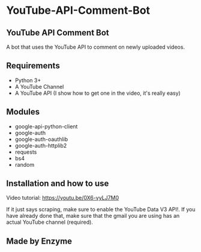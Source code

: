 # YouTube-API-Comment-Bot


## YouTube API Comment Bot

A bot that uses the YouTube API to comment on newly uploaded videos.

## Requirements

- Python 3+
- A YouTube Channel
- A YouTube API (I show how to get one in the video, it's really easy)

## Modules

- google-api-python-client
- google-auth
- google-auth-oauthlib
- google-auth-httplib2
- requests
- bs4
- random

## Installation and how to use

Video tutorial: https://youtu.be/0X6-vyLJ7M0

If it just says scraping, make sure to enable the YouTube Data V3 API!. If you have already done that, make sure that the gmail you are using has an actual YouTube channel (required).

## Made by Enzyme
